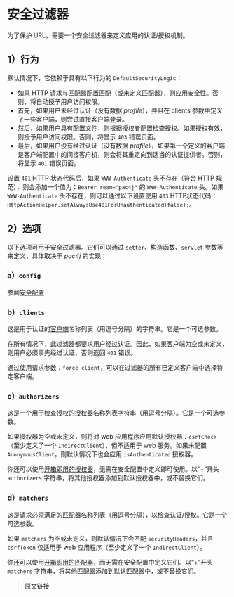# 安全过滤器

为了保护 URL，需要一个安全过滤器来定义应用的认证/授权机制。

## 1）行为

默认情况下，它依赖于具有以下行为的 `DefaultSecurityLogic`：

- 如果 HTTP 请求与匹配器配置匹配（或未定义匹配器），则应用安全性。否则，将自动授予用户访问权限。
- 首先，如果用户未经过认证（没有数据 *profile*），并且在 clients 参数中定义了一些客户端，则尝试直接客户端登录。
- 然后，如果用户具有配置文件，则根据授权者配置检查授权。如果授权有效，则授予用户访问权限。否则，将显示 `403` 错误页面。
- 最后，如果用户没有经过认证（没有数据 *profile*），如果第一个定义的客户端是客户端配置中的间接客户机，则会将其重定向到适当的认证提供者。否则，将显示 `401` 错误页面。

设置 `401` HTTP 状态代码后，如果 `WWW-Authenticate` 头不存在（符合 HTTP 规范），则会添加一个值为：`Bearer ream="pac4j"` 的 `WWW-Authenticate` 头。如果 `WWW-Authenticate` 头不存在，则可以通过以下设置使用 `403` HTTP状态代码：`HttpActionHelper.setAlwaysUse401ForUnauthenticated(false);`。

## 2）选项

以下选项可用于安全过滤器。它们可以通过 `setter`、构造函数、`servlet` 参数等来定义，具体取决于 *pac4j* 的实现：

### a）`config`

参阅[安全配置](/config.html)

### b）`clients`

这是用于认证的[客户端](/clients.html)名称列表（用逗号分隔）的字符串。它是一个可选参数。

在所有情况下，此过滤器都要求用户经过认证。因此，如果客户端为空或未定义，则用户必须事先经过认证，否则返回 `401` 错误。

通过使用请求参数：`force_client`，可以在过滤器的所有已定义客户端中选择特定客户端。

### c）`authorizers`

这是一个用于检查授权的[授权器](/authorizer.html)名称列表字符串（用逗号分隔）。它是一个可选参数。

如果授权器为空或未定义，则将对 web 应用程序应用默认授权器：`csrfCheck`（至少定义了一个 `IndirectClient`），但不适用于 web 服务。如果未配置 `AnonymousClient`，则默认情况下也会应用 `isAuthenticated` 授权器。

你还可以使用[开箱即用的授权器](/authorizer.html#默认授权器名称)，无需在安全配置中定义即可使用。以“+”开头 `authorizers` 字符串，将其他授权器添加到默认授权器中，或不替换它们。

### d）`matchers`

这是请求必须满足的[匹配器](/matcher.html)名称列表（用逗号分隔），以检查认证/授权。它是一个可选参数。

如果 `matchers` 为空或未定义，则默认情况下会匹配 `securityHeaders`，并且 `csrfToken` 仅适用于 web 应用程序（至少定义了一个 `IndirectClient`）。

你还可以使用[开箱即用的匹配器](/matcher.html#_3-默认匹配器)，而无需在安全配置中定义它们。以“+”开头 `matchers` 字符串，将其他匹配器添加到默认匹配器中，或不替换它们。

> [原文链接](https://www.pac4j.org/docs/security-filter.html)
